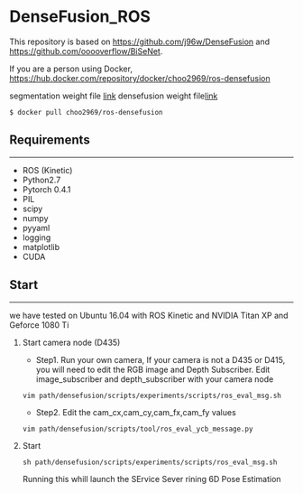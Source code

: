 # DenseFusion_ROS

This repository is based on https://github.com/j96w/DenseFusion and https://github.com/ooooverflow/BiSeNet.

If you are a person using Docker, https://hub.docker.com/repository/docker/choo2969/ros-densefusion

segmentation weight file [link](https://drive.google.com/drive/folders/1fRie5jwj9Liuwvs64_Mru8wUCy65Os0_?usp=sharing)
densefusion weight file[link](https://github.com/j96w/DenseFusion)

~~~
$ docker pull choo2969/ros-densefusion
~~~


## Requirements
---
- ROS (Kinetic)
- Python2.7
- Pytorch 0.4.1
- PIL
- scipy
- numpy
- pyyaml
- logging
- matplotlib
- CUDA



## Start
---
we have tested on Ubuntu 16.04 with ROS Kinetic and NVIDIA Titan XP and Geforce 1080 Ti 
1. Start camera node (D435)

    - Step1. Run your own camera, If your camera is not a D435 or D415, you will need to edit the RGB image and Depth Subscriber. Edit image_subscriber and depth_subscriber with your camera node
    ~~~
    vim path/densefusion/scripts/experiments/scripts/ros_eval_msg.sh
    ~~~
    
    - Step2. Edit the cam_cx,cam_cy,cam_fx,cam_fy values
    ~~~
    vim path/densefusion/scripts/tool/ros_eval_ycb_message.py
    ~~~

2. Start 
    ~~~
    sh path/densefusion/scripts/experiments/scripts/ros_eval_msg.sh
    ~~~
    Running this whill launch the SErvice Sever rining 6D Pose Estimation
